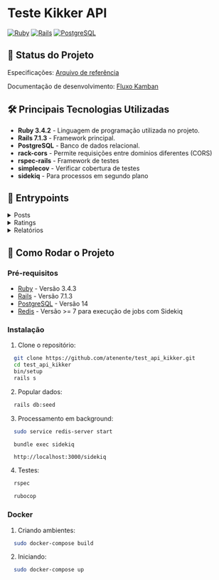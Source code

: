 # Teste Kikker API

[![Ruby](https://img.shields.io/badge/Ruby-v3.4.3-red)](https://www.ruby-lang.org/pt/downloads/)
[![Rails](https://img.shields.io/badge/Rails-v7.1-red)](https://rubyonrails.org/)
[![PostgreSQL](https://img.shields.io/badge/PostgreSQL-v14-blue)](https://www.postgresql.org/)

## 🚧 Status do Projeto

Especificações:
[Arquivo de referência](https://docs.google.com/document/d/1l9iYKMIyJ8DL8-dnkPiMIEdNkfMORlRvWrYpxzkCo9I/edit?tab=t.0#heading=h.35ylukesiwyo)

Documentação de desenvolvimento:
[Fluxo Kamban](https://github.com/users/atenente/projects/7)

## 🛠️ Principais Tecnologias Utilizadas
- **Ruby 3.4.2** - Linguagem de programação utilizada no projeto.
- **Rails 7.1.3** - Framework principal.
- **PostgreSQL** - Banco de dados relacional.
- **rack-cors** - Permite requisições entre domínios diferentes (CORS)
- **rspec-rails** - Framework de testes
- **simplecov** - Verificar cobertura de testes
- **sidekiq** - Para processos em segundo plano

## 🔗 Entrypoints

<details>
  <summary>Posts</summary>

  [![Generic badge](https://img.shields.io/badge/Request-POST-blue.svg)](https://img.shields.io/)

  ```
  http://localhost:3000/api/v1/posts
  ```

  ### Body.json
  {
    "user": { "login": "string" },
    "post": {
      "title": "string",
      "body": "text",
      "ip": "string"
    }
  }
</details>

<details>
  <summary>Ratings</summary>

  [![Generic badge](https://img.shields.io/badge/Request-POST-blue.svg)](https://img.shields.io/)

  ```
  http://localhost:3000/api/v1/ratings
  ```

  ### Body.json
  {
      "rating": {
      "post_id": 1,
      "user_id": 2,
      "value": 5
      }
  }
</details>
<details>
  <summary>Relatórios</summary>

  [![Generic badge](https://img.shields.io/badge/Request-GET-green.svg)](https://img.shields.io/)

  ```
  http://localhost:3000/api/v1/posts
  ```
  ```
  http://localhost:3000/api/v1/posts/top_posts
  ```
  ```
  http://localhost:3000/api/v1/posts/authors_ips
  ```

</details>

## 🚀 Como Rodar o Projeto

### Pré-requisitos

- [Ruby](https://www.ruby-lang.org/pt/downloads/) - Versão 3.4.3
- [Rails](https://rubygems.org/gems/rails/versions/7.1.3) - Versão 7.1.3
- [PostgreSQL](https://www.postgresql.org/download/) - Versão 14
- [Redis](https://github.com/redis/redis) - Versão >= 7 para execução de jobs com Sidekiq

### Instalação

1. Clone o repositório:

  ```bash
    git clone https://github.com/atenente/test_api_kikker.git
    cd test_api_kikker
    bin/setup
    rails s
  ```

2. Popular dados:

  ```bash
    rails db:seed
  ```

3. Processamento em background:

  ```bash
    sudo service redis-server start
  ```

  ```bash
    bundle exec sidekiq
  ```

  ```
    http://localhost:3000/sidekiq
  ```

4. Testes:

  ```bash
    rspec
  ```
  ```bash
    rubocop
  ```

### Docker

1. Criando ambientes:

  ```bash
    sudo docker-compose build
  ```

2. Iniciando:

  ```bash
    sudo docker-compose up
  ```

